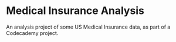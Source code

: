 # Medical Insurance Analysis
An analysis project of some US Medical Insurance data, as part of a Codecademy project.
